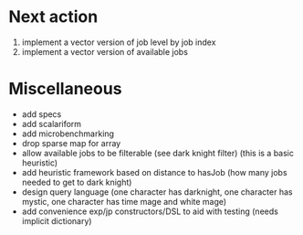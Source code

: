 Next action
===========

1. implement a vector version of job level by job index
1. implement a vector version of available jobs

Miscellaneous
=============

* add specs
* add scalariform
* add microbenchmarking
* drop sparse map for array
* allow available jobs to be filterable (see dark knight filter) (this is a basic heuristic)
* add heuristic framework based on distance to hasJob (how many jobs needed to get to dark knight)
* design query language (one character has darknight, one character has mystic, one character has time mage and white mage)
* add convenience exp/jp constructors/DSL to aid with testing (needs implicit dictionary)
